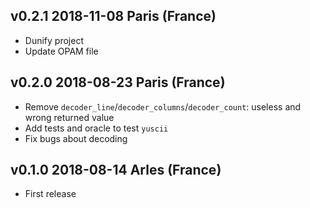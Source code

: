 v0.2.1 2018-11-08 Paris (France)
------------------------------

* Dunify project
* Update OPAM file

v0.2.0 2018-08-23 Paris (France)
------------------------------

* Remove `decoder_line`/`decoder_columns`/`decoder_count`: useless and wrong returned value
* Add tests and oracle to test `yuscii`
* Fix bugs about decoding

v0.1.0 2018-08-14 Arles (France)
------------------------------

* First release
